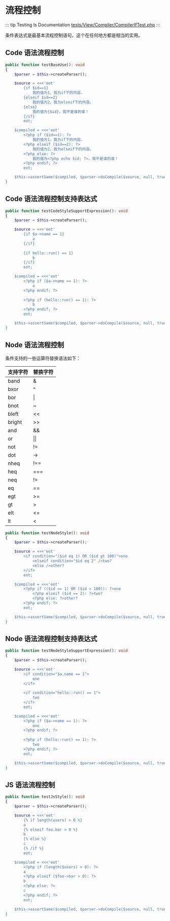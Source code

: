 # 流程控制

::: tip Testing Is Documentation
[tests/View/Compiler/CompilerIfTest.php](https://github.com/hunzhiwange/framework/blob/master/tests/View/Compiler/CompilerIfTest.php)
:::
    
条件表达式是最基本流程控制语句，这个在任何地方都是相当的实用。

## Code 语法流程控制

``` php
public function testBaseUse(): void
{
    $parser = $this->createParser();

    $source = <<<'eot'
        {if $id==1}
            我的值为1，我为if下的内容。
        {elseif $id==2}
            我的值为2，我为elseif下的内容。
        {else}
            我的值为{$id}，我不是谁的谁！
        {/if}
        eot;

    $compiled = <<<'eot'
        <?php if ($id==1): ?>
            我的值为1，我为if下的内容。
        <?php elseif ($id==2): ?>
            我的值为2，我为elseif下的内容。
        <?php else: ?>
            我的值为<?php echo $id; ?>，我不是谁的谁！
        <?php endif; ?>
        eot;

    $this->assertSame($compiled, $parser->doCompile($source, null, true));
}
```
    
## Code 语法流程控制支持表达式

``` php
public function testCodeStyleSupportExpression(): void
{
    $parser = $this->createParser();

    $source = <<<'eot'
        {if $a->name == 1}
            a
        {/if}
        
        {if hello::run() == 1}
            b
        {/if}
        eot;

    $compiled = <<<'eot'
        <?php if ($a->name == 1): ?>
            a
        <?php endif; ?>
        
        <?php if (hello::run() == 1): ?>
            b
        <?php endif; ?>
        eot;

    $this->assertSame($compiled, $parser->doCompile($source, null, true));
}
```
    
## Node 语法流程控制

条件支持的一些运算符替换语法如下：

|支持字符|替换字符|
|:-|:-|
|band|&|
|bxor|^|
|bor|&#x7C;|
|bnot|~|
|bleft|<<|
|bright|>>|
|and|&&|
|or|&#x7C;&#x7C;|
|not|!=|
|dot|->|
|nheq|!==|
|heq|===|
|neq|!=|
|eq|==|
|egt|>=|
|gt|>|
|elt|<=|
|lt|<|


``` php
public function testNodeStyle(): void
{
    $parser = $this->createParser();

    $source = <<<'eot'
        <if condition="($id eq 1) OR ($id gt 100)">one
            <elseif condition="$id eq 2" />two?
            <else />other?
        </if>
        eot;

    $compiled = <<<'eot'
        <?php if (($id == 1) OR ($id > 100)): ?>one
            <?php elseif ($id == 2): ?>two?
            <?php else: ?>other?
        <?php endif; ?>
        eot;

    $this->assertSame($compiled, $parser->doCompile($source, null, true));
}
```
    
## Node 语法流程控制支持表达式

``` php
public function testNodeStyleSupportExpression(): void
{
    $parser = $this->createParser();

    $source = <<<'eot'
        <if condition="$a.name == 1">
            one
        </if>
        
        <if condition="hello::run() == 1">
            two
        </if>
        eot;

    $compiled = <<<'eot'
        <?php if ($a->name == 1): ?>
            one
        <?php endif; ?>
        
        <?php if (hello::run() == 1): ?>
            two
        <?php endif; ?>
        eot;

    $this->assertSame($compiled, $parser->doCompile($source, null, true));
}
```
    
## JS 语法流程控制

``` php
public function testJsStyle(): void
{
    $parser = $this->createParser();

    $source = <<<'eot'
        {% if length(users) > 0 %}
        a
        {% elseif foo.bar > 0 %}
        b
        {% else %}
        c
        {% /if %}
        eot;

    $compiled = <<<'eot'
        <?php if (length($users) > 0): ?>
        a
        <?php elseif ($foo->bar > 0): ?>
        b
        <?php else: ?>
        c
        <?php endif; ?>
        eot;

    $this->assertSame($compiled, $parser->doCompile($source, null, true));
}
```
